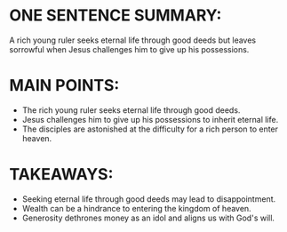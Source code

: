 # ONE SENTENCE SUMMARY:
A rich young ruler seeks eternal life through good deeds but leaves sorrowful when Jesus challenges him to give up his possessions.

# MAIN POINTS:
- The rich young ruler seeks eternal life through good deeds.
- Jesus challenges him to give up his possessions to inherit eternal life.
- The disciples are astonished at the difficulty for a rich person to enter heaven.

# TAKEAWAYS:
- Seeking eternal life through good deeds may lead to disappointment.
- Wealth can be a hindrance to entering the kingdom of heaven.
- Generosity dethrones money as an idol and aligns us with God's will.